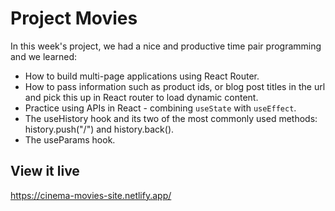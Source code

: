 # Project Movies

In this week's project, we had a nice and productive time pair programming and we learned:

- How to build multi-page applications using React Router.
- How to pass information such as product ids, or blog post titles in the url and pick this up in React router to load dynamic content.
- Practice using APIs in React - combining `useState` with `useEffect`.
- The useHistory hook and its two of the most commonly used methods: history.push("/") and history.back().
- The useParams hook.


## View it live

https://cinema-movies-site.netlify.app/